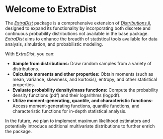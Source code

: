 # Welcome to ExtraDist

The [*ExtraDist*](https://github.com/Santymax98/ExtraDist.jl) package is a comprehensive extension of [*Distributions.jl*](https://github.com/JuliaStats/Distributions.jl), designed to expand its functionality by incorporating both discrete and continuous probability distributions not available in the base package. *ExtraDist* aims to enhance the breadth of statistical tools available for data analysis, simulation, and probabilistic modeling.

With *ExtraDist*, you can:

- **Sample from distributions:** Draw random samples from a variety of distributions.
- **Calculate moments and other properties:** Obtain moments (such as mean, variance, skewness, and kurtosis), entropy, and other statistical properties.
- **Evaluate probability density/mass functions:** Compute the probability density functions (pdf) and their logarithms (logpdf).
- **Utilize moment-generating, quantile, and characteristic functions:** Access moment-generating functions, quantile functions, and characteristic functions for in-depth statistical analysis.

In the future, we plan to implement maximum likelihood estimators and potentially introduce additional multivariate distributions to further enrich the package.